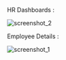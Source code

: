 
HR Dashboards :

![screenshot_2](https://github.com/user-attachments/assets/62eb847d-a553-4443-9afe-275eb7ca5b07)

Employee Details :

![screenshot_1](https://github.com/user-attachments/assets/516257e2-a60a-464f-94f1-1078664a92e4)
